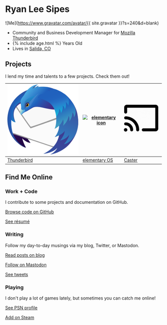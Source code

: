 # Ryan Lee Sipes

![Me](https://www.gravatar.com/avatar/{{ site.gravatar }}?s=240&d=blank)

<div class="summary">
    <ul class="fa-ul">
        <li><i class="fa-li fa fa-briefcase"></i>Community and Business Development Manager for <a href="https://thunderbird.net">Mozilla Thunderbird</a></li>
        <li><i class="fa-li fa fa-birthday-cake"></i><span id="age">{% include age.html %}</span> Years Old</li>
        <li><i class="fa-li fa fa-map-marker"></i>Lives in <a href="https://goo.gl/maps/K4Gtr3aXkzxNCPjr8">Salida, CO</a></li>
    </ul>
</div>

## Projects

I lend my time and talents to a few projects. Check them out!

| [![Thunderbird icon](images/icons/thunderbird.svg)](https://thunderbird.net) | [![elementary icon](https://elementary.io/images/icons/places/128/distributor-logo.svg)](https://elementary.io) | [![Caster icon](images/icons/casticon.png)](https://github.com/ryanleesipes/caster) |
|---|---|---|
| [Thunderbird](https://thunderbird.net) | [elementary OS](https://elementary.io) | [Caster](https://github.com/ryanleesipes/caster) |


## Find Me Online

### Work + Code

I contribute to some projects and documentation on GitHub.

<a href="https://github.com/ryanleesipes" class="read-more github"><i class="fab fa-fw fa-github"></i>Browse code on GitHub</a>

<a href="/resume" class="read-more resume"><i class="far fa-fw fa-file-alt"></i>See résumé</a>

### Writing

Follow my day-to-day musings via my blog, Twitter, or Mastodon.

<a href="https://blog.ryanleesipes.me" class="read-more blog"><i class="fas fa-fw fa-blog"></i>Read posts on blog</a>

<a rel="me" href="https://mastodon.social/@ryanleesipes" class="read-more mastodon"><i class="fab fa-fw fa-mastodon"></i>Follow on Mastodon</a>

<a href="https://twitter.com/ryanleesipes" class="read-more twitter"><i class="fab fa-fw fa-twitter"></i>See tweets</a>

### Playing

I don't play a lot of games lately, but sometimes you can catch me online!

<a href="http://psnprofiles.com/TeamSipes" class="read-more psn"><i class="fa fa-fw fa-trophy"></i>See PSN profile</a>

<a href="http://steamcommunity.com/id/ryanleesipes/" class="read-more steam"><i class="fab fa-fw fa-steam-square"></i>Add on Steam</a>
